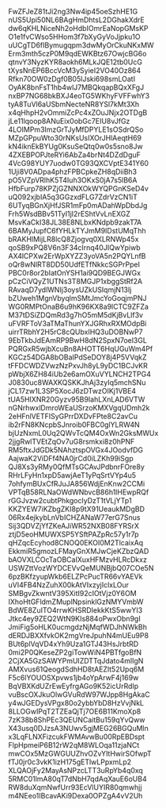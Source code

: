 FwZFJeZ81tJi2ng3Nw4ip45oeSzhHE1G
nUS5Upi50NL6BAgHmDhtsL2DGhakXdrE
dw6qKHLNiceNh2oHdbIOmrEaNopGMsKP
O1e1fvCWso5HHom3f7bXyGyVoJjpku1O
uUCgTD6fIBymugqpm3dwMyOrCkuNKxMW
Erm3mth5czP0M9qdEWKBtz67OwjcBG6o
qtnvY3NyzKYR8aokh6MLkJQE12tb0UcG
tXysNnEP6BccVcM3ySyieI2VO40Oz864
Rfkn70OW0zDgf0B05lJski698smLOatI
OyAK8bnFsT1hb4wlJ7MBQkqapBQxXFgJ
nxBP7NG68bkBXJ4eoTG5WKhyFVFFwhY3
tyA8TuVl6aUSbmNecteNR8YSl7kMt3Xh
x4qHhpH2vOmmiZcPc4xZOuJNjx2OTDgB
jLe11lqoop8ANuEix0obGc7EIU8vJfGz
4LOIMPm3ImzGrTJyMfDPYLE1sOSdrQSo
MZpGPpuWto30rNKsUsIXOrJHlAeqtH69
kN4iknEkBYUg0KsuSeQtq0w0s5sno8Jw
4ZXEBPOPJteRYi6AbZa4brNt4DZdDguF
4VcG98YUY7uodw0TG93QXCVptE341Y60
1Uji8V0ADpa4phzFPBCpkeZH8qDiiBh3
pO5VZpVRlhK5T4Iuh3OKxS0jA7s5lB6A
HfbFurp78KPZjGZNNXOkWYQPGnKSeD4v
uQ092xjbIA5q3GGzxdFLG7ZdrVzCN1iT
6UTyqBGnXjHfJSR1mFp0mADahWpDbdJg
Frh5WsdBBv51TyI1jI2rEShtVvLnEXGZ
MsvKaCkI38JL38E8NLbxKNdpb9zakT7A
6BAMyJupfC6fYHLkTYJmM9IDstUMqThh
bRAKHlMijLR8lcQ8Zjogvq0XLRNWp45x
qoSB9xPQ8V6n3F34clrnq40JIQwYpiwb
AX4lCPXw2ErWpXYZZ3yoVA5n2PQYLnfB
oQr8wNlRT8DD50UdfETfNkkcSGPrPpeI
PBC0r8or2bIatOnYSH1ai9QD9BEGJWGx
pCzCiVQyZ1UTNs3T8MGJP1xbggStRf2A
RAvaqD7ydlWNIj3oysUZkUSIqmjN13lj
bZUweh1MgnVbyqlmSMtJmcYoGoqjmPNJ
WG0RMPtOnaB6u9hK96KX8a9lCTC9ZFZa
M37tDSiZDQmRd3g7hO5mM5dKjBvLlf3v
uFVRFToV3aTMaThunYXJGRhxRXMOdpBi
uirrTRbhY2H5rC8cQUbxIHQ3uDOBNwP7
9EbTkbJdEAmRP9BwH8dN2SpxN7oel3GL
PQRGxR5wjbXcuBn8AHOTT6HqUGuWm4Pf
KGCz54DGA8bOBaIPdSeDOY8j4P5VVqkZ
tFFDCWDZVwzNzPxvJh8yL9yDC1BCJvKR
pWbjX6ZH84iUb2e6amOXuVYLNCH2TPG4
J0830uc8WAXKQSKKJhAj3zyIq5mchSNu
jCL17zw1L3SP5XocJ6zDTwzOIKj1VBE4
tUA5HIXNR20Gyzv95B9IahLXnLAD6VTW
nGNrhwxlDmroWEaUSrzoKMXVgqUDmh2k
2eHFnlVETFISyGPrrDXDvFPte8C2avCu
ib2rFN8KNcpbSJnroib0FBC0glYLRW4N
bjUzNxmL0Uq2QWvTcQM4OxWn2GksMWUx
2jjgRwlTVEtZqOv7uG8rsmkxi8z0hPNF
RM5ftxJdGDk5NAhztspOVGx4JOodvfDG
AajwaK2ViDFf4NA0jrCd0iLZKh99iSgp
QJ8Xs3yRMy0QfMTsGCAvJPdbnrFOre8y
RHrLFyHn1xpD5awjAeT1yPqSrtVYp4u5
7ohfymBUxCfRJuJA856WdjEnKnw2CCMi
VPTqB58RLNaOWdWNbvcB86h1lHEwpRQf
rGGJvzw2cubtPhkgoclyDzT1tVLjYTp1
KKZYEW7iKZbgZKI8p9tX91UeaukMDgBD
06Rx4ejkybLnVbICHZANaW77erG7Snus
Sij3QDVZjYfZKeAJiWR52NXB08FYRSrX
ztjD5eoHMUWXSP5YSftPAZpRc57y1r7p
qHZqcEcyhod8CNOQ0EKOI0M2TlcaixAq
EkkmiR5gmozLFMayGnXMJwCjeKZbzQAD
bAOVXLCOcTaOBCaIXuxHFMzvHLRcDkxz
USWZttVozWYDCEVvQeMUNBjbQ07COe5N
6pzBKfzyupWkb6ELZPcPucTR66vYAEVk
uVI4FB4NzZuhX00kAtVIxzyjIclxLOur
SMBgvZkwntV395XitI92cIOtVjz0Y6OM
IXhoHtGFldmZMuplNpsinklGzNMYVmbW
BdWE8ZuITO4rrwKHSRDIekkKtS5wwYI3
Jtkc4ey9ZEQ2WtN9KIs884oPwxObn9gI
JmiFig5oHLK0ucmgdzNjMqfWDJhNWkBh
dERDJBXXfvkOK2mgVreJpuhN4mUEu9P8
BUt6plVqVD4xYh9Uza1GTJ43HsJrbtRD
0mi2P0QKeseZP2giTowWiN4PBTfgoBfN
2CjXA5GzSAWYPmUIZDTTqJdato4mlIgN
AMXvus61QeogdSdhHD8tAEZlt52Upq6M
F5c6lYOUOSXpvws1jb4oYpArwF4j169w
BqVBXKdUZrEwEyfrgAGo9K52icUrRdIp
vuBscOXJkuOlwGVuRdW97WJpp8HgAkaC
y4wJGEDysVPgx80o2ybbYbD8HzVvjNkL
8LLOGwIPqT2TZEaQjTj7OE6B11KmoXp8
7zK38b8ShPEc3QEUNCaitBu159qYvQww
X43usq0DJzsA3NUwv5gjMEG26BGQuMln
x3LqFLNXFizcukFWMAvwBu00RpEBDspt
FlpHpmeiP6B12rW2qM8WLOqa11zjaNCt
mwCOx5MzGWGUUZhvOZvYItHwirSOfwpT
fTJ0jr0c3vkK1izH175gETlwLPpxmLp2
XLQAOjFy2MayAsNPzcLTT3uRpYb4q0xq
5RMC01lmA80qT7dNbH7qdAqXauE6oUB4
RW8duXqmNwfUrr93EcVlUYIR80qmwhjj
m4NEeo1IBcavAKi9Dexa0OPZgA4vV2Uh
